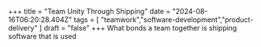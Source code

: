 +++ 
  title = "Team Unity Through Shipping"
  date = "2024-08-16T06:20:28.404Z"
  tags = [ "teamwork","software-development","product-delivery" ]
  draft = "false"
+++
What bonds a team together is shipping software that is used 
  

